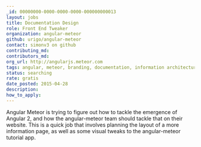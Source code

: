 ```yaml
---
_id: 00000000-0000-0000-0000-000000000013
layout: jobs
title: Documentation Design
role: Front End Tweaker
organization: angular-meteor
github: urigo/angular-meteor
contact: simonv3 on github
contributing_md:
contributors_md:
org_url: http://angularjs.meteor.com
tags: angular, meteor, branding, documentation, information architecture
status: searching
rate: gratis
date_posted: 2015-04-28
description:
how_to_apply:
---
```


Angular Meteor is trying to figure out how to tackle the emergence of Angular 2, and how the angular-meteor team should tackle that on their website. This is a quick job that involves planning the layout of a more information page, as well as some visual tweaks to the angular-meteor tutorial app.

